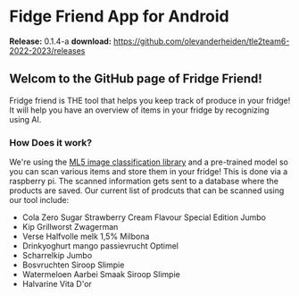 # Fidge Friend App for Android

**Release:** 0.1.4-a
**download:** https://github.com/olevanderheiden/tle2team6-2022-2023/releases

## Welcom to the GitHub page of Fridge Friend!

Fridge friend is THE tool that helps you keep track of produce in your fridge! It will help you have an overview of items in your fridge by recognizing using AI.

### How Does it work?

We're using the [ML5 image classification library](https://learn.ml5js.org/#/reference/image-classifier) and a pre-trained model so you can scan various items and store them in your fridge! This is done via a raspberry pi. The scanned information gets sent to a database where the products are saved.
Our current list of prodcuts that can be scanned using our tool include:

- Cola Zero Sugar Strawberry Cream Flavour Special Edition Jumbo
- Kip Grillworst Zwagerman
- Verse Halfvolle melk 1,5% Milbona
- Drinkyoghurt mango passievrucht Optimel
- Scharrelkip Jumbo
- Bosvruchten Siroop Slimpie
- Watermeloen Aarbei Smaak Siroop Slimpie
- Halvarine Vita D'or
